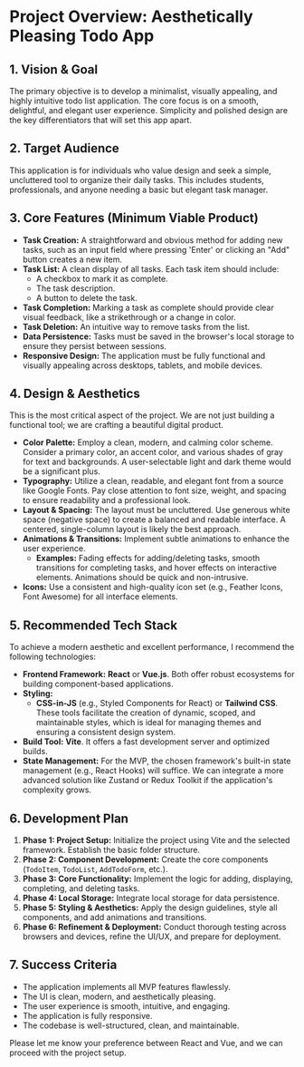 # Project Overview: Aesthetically Pleasing Todo App

## 1. Vision & Goal

The primary objective is to develop a minimalist, visually appealing, and highly intuitive todo list application. The core focus is on a smooth, delightful, and elegant user experience. Simplicity and polished design are the key differentiators that will set this app apart.

## 2. Target Audience

This application is for individuals who value design and seek a simple, uncluttered tool to organize their daily tasks. This includes students, professionals, and anyone needing a basic but elegant task manager.

## 3. Core Features (Minimum Viable Product)

*   **Task Creation:** A straightforward and obvious method for adding new tasks, such as an input field where pressing 'Enter' or clicking an "Add" button creates a new item.
*   **Task List:** A clean display of all tasks. Each task item should include:
    *   A checkbox to mark it as complete.
    *   The task description.
    *   A button to delete the task.
*   **Task Completion:** Marking a task as complete should provide clear visual feedback, like a strikethrough or a change in color.
*   **Task Deletion:** An intuitive way to remove tasks from the list.
*   **Data Persistence:** Tasks must be saved in the browser's local storage to ensure they persist between sessions.
*   **Responsive Design:** The application must be fully functional and visually appealing across desktops, tablets, and mobile devices.

## 4. Design & Aesthetics

This is the most critical aspect of the project. We are not just building a functional tool; we are crafting a beautiful digital product.

*   **Color Palette:** Employ a clean, modern, and calming color scheme. Consider a primary color, an accent color, and various shades of gray for text and backgrounds. A user-selectable light and dark theme would be a significant plus.
*   **Typography:** Utilize a clean, readable, and elegant font from a source like Google Fonts. Pay close attention to font size, weight, and spacing to ensure readability and a professional look.
*   **Layout & Spacing:** The layout must be uncluttered. Use generous white space (negative space) to create a balanced and readable interface. A centered, single-column layout is likely the best approach.
*   **Animations & Transitions:** Implement subtle animations to enhance the user experience.
    *   **Examples:** Fading effects for adding/deleting tasks, smooth transitions for completing tasks, and hover effects on interactive elements. Animations should be quick and non-intrusive.
*   **Icons:** Use a consistent and high-quality icon set (e.g., Feather Icons, Font Awesome) for all interface elements.

## 5. Recommended Tech Stack

To achieve a modern aesthetic and excellent performance, I recommend the following technologies:

*   **Frontend Framework:** **React** or **Vue.js**. Both offer robust ecosystems for building component-based applications.
*   **Styling:**
    *   **CSS-in-JS** (e.g., Styled Components for React) or **Tailwind CSS**. These tools facilitate the creation of dynamic, scoped, and maintainable styles, which is ideal for managing themes and ensuring a consistent design system.
*   **Build Tool:** **Vite**. It offers a fast development server and optimized builds.
*   **State Management:** For the MVP, the chosen framework's built-in state management (e.g., React Hooks) will suffice. We can integrate a more advanced solution like Zustand or Redux Toolkit if the application's complexity grows.

## 6. Development Plan

1.  **Phase 1: Project Setup:** Initialize the project using Vite and the selected framework. Establish the basic folder structure.
2.  **Phase 2: Component Development:** Create the core components (`TodoItem`, `TodoList`, `AddTodoForm`, etc.).
3.  **Phase 3: Core Functionality:** Implement the logic for adding, displaying, completing, and deleting tasks.
4.  **Phase 4: Local Storage:** Integrate local storage for data persistence.
5.  **Phase 5: Styling & Aesthetics:** Apply the design guidelines, style all components, and add animations and transitions.
6.  **Phase 6: Refinement & Deployment:** Conduct thorough testing across browsers and devices, refine the UI/UX, and prepare for deployment.

## 7. Success Criteria

*   The application implements all MVP features flawlessly.
*   The UI is clean, modern, and aesthetically pleasing.
*   The user experience is smooth, intuitive, and engaging.
*   The application is fully responsive.
*   The codebase is well-structured, clean, and maintainable.

Please let me know your preference between React and Vue, and we can proceed with the project setup.